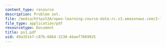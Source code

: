 ```yaml
---
content_type: resource
description: Problem set.
file: /media/https%3A/open-learning-course-data-rc.s3.amazonaws.com/2-158j-computational-geometry-spring-2003/49a351e7c87b6064323044aef7069925_ps1.pdf
file_type: application/pdf
resourcetype: Document
title: ps1.pdf
uid: 49a351e7-c87b-6064-3230-44aef7069925
---
```

